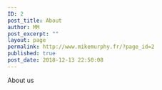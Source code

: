 ```yaml
---
ID: 2
post_title: About
author: MM
post_excerpt: ""
layout: page
permalink: http://www.mikemurphy.fr/?page_id=2
published: true
post_date: 2018-12-13 22:50:08
---
```

<!-- wp:paragraph -->
<p>About us</p>
<!-- /wp:paragraph -->